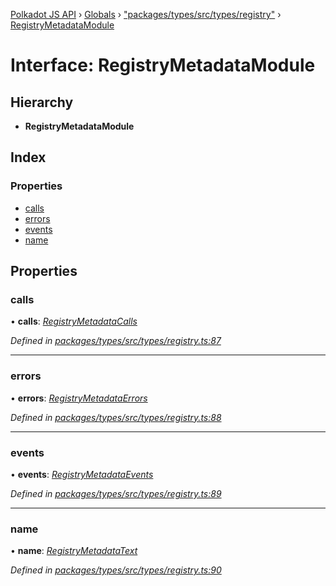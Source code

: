 [Polkadot JS API](../README.md) › [Globals](../globals.md) › ["packages/types/src/types/registry"](../modules/_packages_types_src_types_registry_.md) › [RegistryMetadataModule](_packages_types_src_types_registry_.registrymetadatamodule.md)

# Interface: RegistryMetadataModule

## Hierarchy

* **RegistryMetadataModule**

## Index

### Properties

* [calls](_packages_types_src_types_registry_.registrymetadatamodule.md#calls)
* [errors](_packages_types_src_types_registry_.registrymetadatamodule.md#errors)
* [events](_packages_types_src_types_registry_.registrymetadatamodule.md#events)
* [name](_packages_types_src_types_registry_.registrymetadatamodule.md#name)

## Properties

###  calls

• **calls**: *[RegistryMetadataCalls](_packages_types_src_types_registry_.registrymetadatacalls.md)*

*Defined in [packages/types/src/types/registry.ts:87](https://github.com/polkadot-js/api/blob/9d1af1eae/packages/types/src/types/registry.ts#L87)*

___

###  errors

• **errors**: *[RegistryMetadataErrors](../modules/_packages_types_src_types_registry_.md#registrymetadataerrors)*

*Defined in [packages/types/src/types/registry.ts:88](https://github.com/polkadot-js/api/blob/9d1af1eae/packages/types/src/types/registry.ts#L88)*

___

###  events

• **events**: *[RegistryMetadataEvents](_packages_types_src_types_registry_.registrymetadataevents.md)*

*Defined in [packages/types/src/types/registry.ts:89](https://github.com/polkadot-js/api/blob/9d1af1eae/packages/types/src/types/registry.ts#L89)*

___

###  name

• **name**: *[RegistryMetadataText](_packages_types_src_types_registry_.registrymetadatatext.md)*

*Defined in [packages/types/src/types/registry.ts:90](https://github.com/polkadot-js/api/blob/9d1af1eae/packages/types/src/types/registry.ts#L90)*
